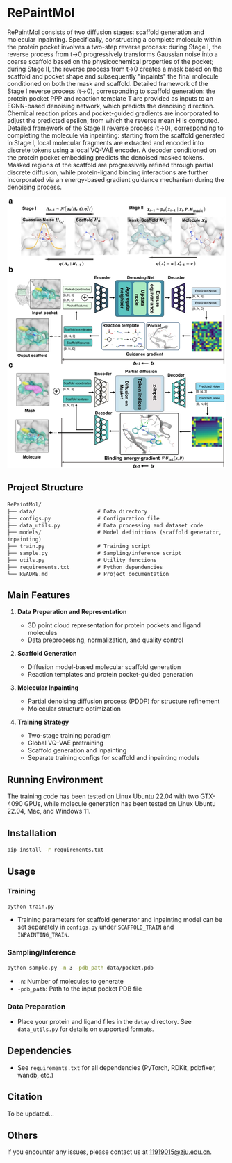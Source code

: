 # RePaintMol
RePaintMol consists of two diffusion stages: scaffold generation and molecular inpainting. 
Specifically, constructing a complete molecule within the protein pocket involves a two-step reverse process: during Stage I, 
the reverse process from t→0 progressively transforms Gaussian noise into a coarse scaffold based on the physicochemical properties of the pocket; 
during Stage II, the reverse process from t→0 creates a mask based on the scaffold and pocket shape and subsequently "inpaints" the final molecule conditioned on both the mask and scaffold. 
Detailed framework of the Stage I reverse process (t→0), corresponding to scaffold generation: the protein pocket PPP and reaction template T are provided as inputs to an EGNN-based denoising network, 
which predicts the denoising direction. Chemical reaction priors and pocket-guided gradients are incorporated to adjust the predicted epsilon, from which the reverse mean H is computed.  
Detailed framework of the Stage II reverse process (t→0), corresponding to completing the molecule via inpainting: starting from the scaffold generated in Stage I, 
local molecular fragments are extracted and encoded into discrete tokens using a local VQ-VAE encoder. A decoder conditioned on the protein pocket embedding predicts 
the denoised masked tokens. Masked regions of the scaffold are progressively refined through partial discrete diffusion, while protein-ligand binding interactions are further incorporated 
via an energy-based gradient guidance mechanism during the denoising process. 

![RePaintMol Framework Illustration](repaintmol.jpg)

## Project Structure

```
RePaintMol/
├── data/                    # Data directory
├── configs.py               # Configuration file
├── data_utils.py            # Data processing and dataset code
├── models/                  # Model definitions (scaffold generator, inpainting)
├── train.py                 # Training script
├── sample.py                # Sampling/inference script
├── utils.py                 # Utility functions
├── requirements.txt         # Python dependencies
└── README.md                # Project documentation
```

## Main Features

1. **Data Preparation and Representation**
   - 3D point cloud representation for protein pockets and ligand molecules
   - Data preprocessing, normalization, and quality control

2. **Scaffold Generation**
   - Diffusion model-based molecular scaffold generation
   - Reaction templates and protein pocket-guided generation

3. **Molecular Inpainting**
   - Partial denoising diffusion process (PDDP) for structure refinement
   - Molecular structure optimization

4. **Training Strategy**
   - Two-stage training paradigm
   - Global VQ-VAE pretraining
   - Scaffold generation and inpainting
   - Separate training configs for scaffold and inpainting models


## Running Environment

The training code has been tested on Linux Ubuntu 22.04 with two GTX-4090 GPUs, while molecule generation has been tested on Linux Ubuntu 22.04, Mac, and Windows 11.


## Installation

```bash
pip install -r requirements.txt
```

## Usage

### Training

```bash
python train.py
```
- Training parameters for scaffold generator and inpainting model can be set separately in `configs.py` under `SCAFFOLD_TRAIN` and `INPAINTING_TRAIN`.

### Sampling/Inference

```bash
python sample.py -n 3 -pdb_path data/pocket.pdb
```
- `-n`: Number of molecules to generate
- `-pdb_path`: Path to the input pocket PDB file

### Data Preparation
- Place your protein and ligand files in the `data/` directory. See `data_utils.py` for details on supported formats.

## Dependencies

- See `requirements.txt` for all dependencies (PyTorch, RDKit, pdbfixer, wandb, etc.)

## Citation

To be updated...

## Others

If you encounter any issues, please contact us at <a href="mailto:11919015@zju.edu.cn" style="color: blue;">11919015@zju.edu.cn</a>.
